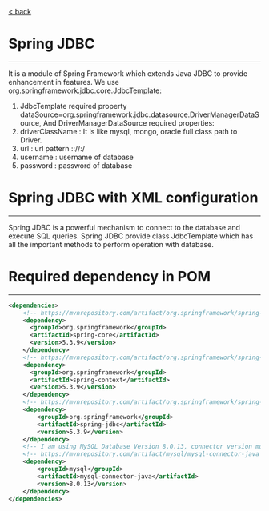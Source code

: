 [< back](../../../../../../../../../../)

# Spring JDBC
------------------------
It is a module of Spring Framework which extends Java JDBC to provide enhancement in features.
We use org.springframework.jdbc.core.JdbcTemplate:
1. JdbcTemplate required property dataSource=org.springframework.jdbc.datasource.DriverManagerDataSource, 
And DriverManagerDataSource required properties:
1. driverClassName : It is like mysql, mongo, oracle full class path to Driver.
2. url : url pattern <domain>:<sub-domain>://<host>:<port>/<databasename>
3. username : username of database
4. password : password of database

# Spring JDBC with XML configuration
---------------------
Spring JDBC is a powerful mechanism to connect to the database and execute SQL queries.
Spring JDBC provide class JdbcTemplate which has all the important methods to perform operation with database.

# Required dependency in POM
----------------------
```xml
<dependencies>
    <!-- https://mvnrepository.com/artifact/org.springframework/spring-core -->
    <dependency>
      <groupId>org.springframework</groupId>
      <artifactId>spring-core</artifactId>
      <version>5.3.9</version>
    </dependency>
    <!-- https://mvnrepository.com/artifact/org.springframework/spring-context -->
    <dependency>
      <groupId>org.springframework</groupId>
      <artifactId>spring-context</artifactId>
      <version>5.3.9</version>
    </dependency>
    <!-- https://mvnrepository.com/artifact/org.springframework/spring-jdbc -->
    <dependency>
        <groupId>org.springframework</groupId>
        <artifactId>spring-jdbc</artifactId>
        <version>5.3.9</version>
    </dependency>
    <!-- I am using MySQL Database Version 8.0.13, connector version must be same -->
    <!-- https://mvnrepository.com/artifact/mysql/mysql-connector-java -->
    <dependency>
        <groupId>mysql</groupId>
        <artifactId>mysql-connector-java</artifactId>
        <version>8.0.13</version>
    </dependency>
</dependencies>
```

